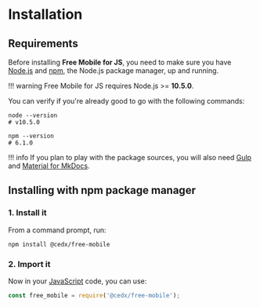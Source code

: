 # Installation

## Requirements
Before installing **Free Mobile for JS**, you need to make sure you have [Node.js](https://nodejs.org)
and [npm](https://www.npmjs.com), the Node.js package manager, up and running.

!!! warning
    Free Mobile for JS requires Node.js >= **10.5.0**.
    
You can verify if you're already good to go with the following commands:

```shell
node --version
# v10.5.0

npm --version
# 6.1.0
```

!!! info
    If you plan to play with the package sources, you will also need
    [Gulp](https://gulpjs.com) and [Material for MkDocs](https://squidfunk.github.io/mkdocs-material).

## Installing with npm package manager

### 1. Install it
From a command prompt, run:

```shell
npm install @cedx/free-mobile
```

### 2. Import it
Now in your [JavaScript](https://developer.mozilla.org/en-US/docs/Web/JavaScript) code, you can use:

```js
const free_mobile = require('@cedx/free-mobile');
```
